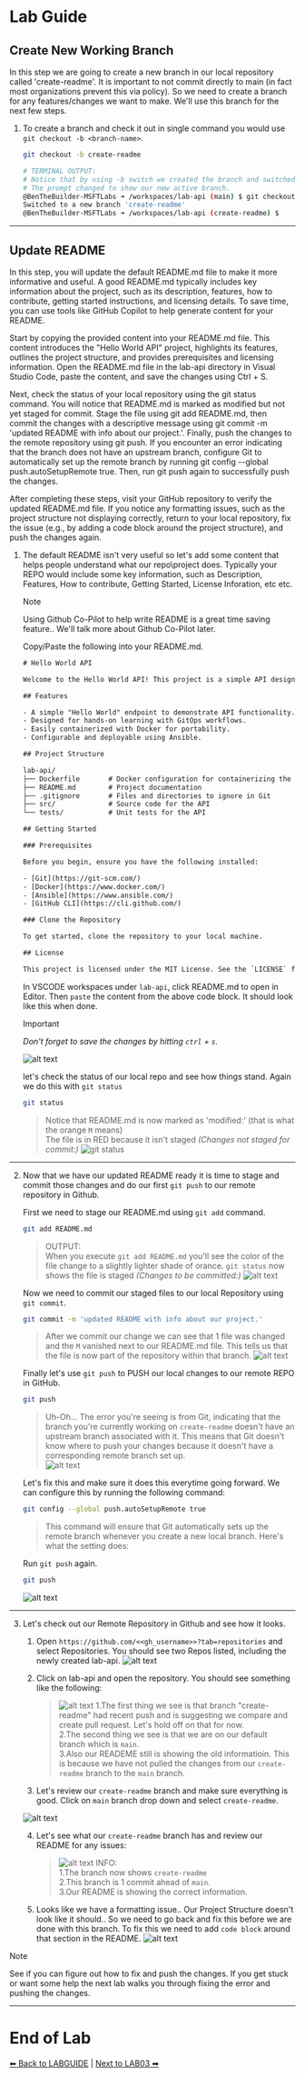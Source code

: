 # Lab Guide #

## Create New Working Branch ##

In this step we are going to create a new branch in our local repository called 'create-readme'. It is important to not commit directly to main (in fact most organizations prevent this via policy). So we need to create a branch for any features/changes we want to make. We'll use this branch for the next few steps. 

1.  To create a branch and check it out in single command you would use ```git checkout -b <branch-name>```.

    ```sh 
    git checkout -b create-readme
    ```
    ```sh
    # TERMINAL OUTPUT:
    # Notice that by using -b switch we created the branch and switched to it in a single command. 
    # The prompt changed to show our new active branch. 
    @BenTheBuilder-MSFTLabs ➜ /workspaces/lab-api (main) $ git checkout -b create-readme
    Switched to a new branch 'create-readme'
    @BenTheBuilder-MSFTLabs ➜ /workspaces/lab-api (create-readme) $ 
    ```
---

## Update README ##

In this step, you will update the default README.md file to make it more informative and useful. A good README.md typically includes key information about the project, such as its description, features, how to contribute, getting started instructions, and licensing details. To save time, you can use tools like GitHub Copilot to help generate content for your README.

Start by copying the provided content into your README.md file. This content introduces the "Hello World API" project, highlights its features, outlines the project structure, and provides prerequisites and licensing information. Open the README.md file in the lab-api directory in Visual Studio Code, paste the content, and save the changes using Ctrl + S.

Next, check the status of your local repository using the git status command. You will notice that README.md is marked as modified but not yet staged for commit. Stage the file using git add README.md, then commit the changes with a descriptive message using git commit -m 'updated README with info about our project.'. Finally, push the changes to the remote repository using git push. If you encounter an error indicating that the branch does not have an upstream branch, configure Git to automatically set up the remote branch by running git config --global push.autoSetupRemote true. Then, run git push again to successfully push the changes.

After completing these steps, visit your GitHub repository to verify the updated README.md file. If you notice any formatting issues, such as the project structure not displaying correctly, return to your local repository, fix the issue (e.g., by adding a code block around the project structure), and push the changes again. 

1. The default README isn't very useful so let's add some content that helps people understand what our repo\project does. Typically your REPO would include some key information, such as Description, Features, How to contribute, Getting Started, License Inforation, etc etc. 

    > [!NOTE]
    >
    > Using Github Co-Pilot to help write README is a great time saving feature.. We'll talk more about Github Co-Pilot later. 

    Copy/Paste the following into your README.md. 

    ```txt
    # Hello World API

    Welcome to the Hello World API! This project is a simple API designed to help you learn and practice essential GitOps concepts, including Git, Docker, and Ansible. The API serves as a foundation for exploring modern development workflows and tools.

    ## Features

    - A simple "Hello World" endpoint to demonstrate API functionality.
    - Designed for hands-on learning with GitOps workflows.
    - Easily containerized with Docker for portability.
    - Configurable and deployable using Ansible.

    ## Project Structure

    lab-api/
    ├── Dockerfile       # Docker configuration for containerizing the API
    ├── README.md        # Project documentation
    ├── .gitignore       # Files and directories to ignore in Git
    ├── src/             # Source code for the API
    └── tests/           # Unit tests for the API

    ## Getting Started

    ### Prerequisites

    Before you begin, ensure you have the following installed:

    - [Git](https://git-scm.com/)
    - [Docker](https://www.docker.com/)
    - [Ansible](https://www.ansible.com/)
    - [GitHub CLI](https://cli.github.com/)

    ### Clone the Repository

    To get started, clone the repository to your local machine. 

    ## License

    This project is licensed under the MIT License. See the `LICENSE` file for details.
    ```

    In VSCODE workspaces under ```lab-api```, click README.md to open in Editor. Then ```paste``` the content from the above code block. It should look like this when done.
    
    > [!IMPORTANT]
    > _Don't forget to save the changes by hitting ```ctrl``` + ```s```._

    ![alt text](imgs/lab01-203.jpg)

    let's check the status of our local repo and see how things stand. Again we do this with ```git status```

    ```sh
    git status
    ```

    > Notice that README.md is now marked as 'modified:' (that is what the orange ```M``` means)<br>
    > The file is in RED because it isn't staged _(Changes not staged for commit:)_
    > ![git status](imgs/lab01-204.jpg)

---

2.  Now that we have our updated README ready it is time to stage and commit those changes and do our first ```git push``` to our remote repository in Github. 

    First we need to stage our README.md using ```git add``` command. 
    ```sh
    git add README.md
    ```
    > OUTPUT: <br>
    > When you execute ```git add README.md``` you'll see the color of the file change to a slightly lighter shade of orance. ```git status``` now shows the file is staged _(Changes to be committed:)_
    >![alt text](imgs/lab01-205.jpg)

    Now we need to commit our staged files to our local Repository using ```git commit```. 
    ```sh
    git commit -m 'updated README with info about our project.'
    ``` 

    > After we commit our change we can see that 1 file was changed and the ```M``` vanished next to our README.md file. This tells us that the file is now part of the repository within that branch.
    >![alt text](imgs/lab01-206.jpg)

    Finally let's use ```git push``` to PUSH our local changes to our remote REPO in GitHub. 
    ```sh
    git push
    ```
    
    > Uh-Oh... The error you're seeing is from Git, indicating that the branch you're currently working on ```create-readme``` doesn't have an upstream branch associated with it. This means that Git doesn't know where to push your changes because it doesn't have a corresponding remote branch set up. <br>
    > ![alt text](imgs/lab01-207.jpg)


    Let's fix this and make sure it does this everytime going forward. We can configure this by running the following command: 

    ```sh
    git config --global push.autoSetupRemote true
    ```
    > This command will ensure that Git automatically sets up the remote branch whenever you create a new local branch. Here's what the setting does:<br>
    

    Run ```git push``` again. 
    
    ```sh
    git push
    ```
    ![alt text](imgs/lab01-208.jpg)

---

3. Let's check out our Remote Repository in Github and see how it looks. 

    1. Open ```https://github.com/<<gh_username>>?tab=repositories``` and select Repositories. You should see two Repos listed, including the newly created lab-api. 
        ![alt text](imgs/lab01-209.jpg)

    2. Click on lab-api and open the repository. You should see something like the following:
        >![alt text](imgs/lab01-210.jpg)
        > 1.The first thing we see is that branch "create-readme" had recent push and is suggesting we compare and create pull request. Let's hold off on that for now. <br>
        > 2.The second thing we see is that we are on our default branch which is ```main```.<br>
        > 3.Also our READEME still is showing the old informatioin. This is because we have not pulled the changes from our ```create-readme``` branch to the ```main``` branch. 

    3. Let's review our ```create-readme``` branch and make sure everything is good. Click on ```main``` branch drop down and select ```create-readme```. 

    ![alt text](imgs/lab01-211.jpg)

    4. Let's see what our ```create-readme``` branch has and review our README for any issues:
        > ![alt text](imgs/lab01-212.jpg)
        > INFO: <br>
        > 1.The branch now shows ```create-readme``` <br>
        > 2.This branch is 1 commit ahead of ```main```.<br>
        > 3.Our README is showing the correct information. 

    5. Looks like we have a formatting issue.. Our Project Structure doesn't look like it should.. So we need to go back and fix this before we are done with this branch. To fix this we need to add ```code block``` around that section in the README. 
    ![alt text](imgs/lab01-213.jpg)

> [!NOTE]
>
> See if you can figure out how to fix and push the changes. If you get stuck or want some help the next lab walks you through fixing the error and pushing the changes. 

---
# End of Lab 

[⬅ Back to LABGUIDE](LABGUIDE.md) | [Next to LAB03 ➡](LAB03.md)
